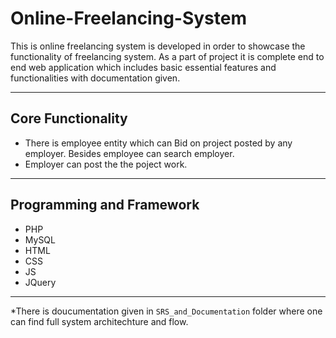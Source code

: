 # Online-Freelancing-System
This is online freelancing system is developed in order to showcase the functionality of freelancing system. As a part of project it is complete end to end web application which includes basic essential features and functionalities with documentation given.

---

## Core Functionality
- There is employee entity which can Bid on project posted by any employer. Besides employee can search employer.
- Employer can post the the poject work.
---

## Programming and Framework 
- PHP 
- MySQL
- HTML
- CSS
- JS
- JQuery
---

*There is doucumentation given in `SRS_and_Documentation` folder where one can find full system architechture and flow.
